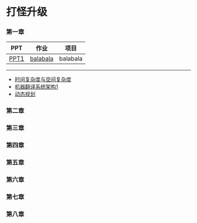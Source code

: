 打怪升级 
=======



### 第一章



| PPT | 作业 | 项目 |
| -- | -- | -- |
| <a href="/passage1/slide_annotated.pdf">PPT1</a> | <a href='/passage1/Homework0-SetupAccount/submit.md'>balabala</a> | balabala |

--------------------------------


- <a href="/passage1/slide_annotated.pdf">时间复杂度与空间复杂度</a> 
- <a href="/passage1/slide_annotated.pdf">机器翻译系统架构1</a> 
- <a href="/passage1/slide_annotated.pdf">动态规划</a> 


### 第二章


### 第三章


### 第四章


### 第五章


### 第六章


### 第七章


### 第八章



